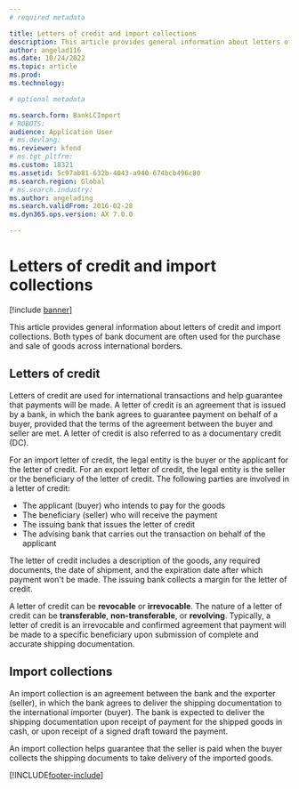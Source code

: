 ```yaml
---
# required metadata

title: Letters of credit and import collections
description: This article provides general information about letters of credit and import collections. Both types of bank document are often used for the purchase and sale of goods across international borders.
author: angelad116
ms.date: 10/24/2022
ms.topic: article
ms.prod: 
ms.technology: 

# optional metadata

ms.search.form: BankLCImport
# ROBOTS: 
audience: Application User
# ms.devlang: 
ms.reviewer: kfend
# ms.tgt_pltfrm: 
ms.custom: 18321
ms.assetid: 5c97ab81-632b-4043-a940-674bcb496c80
ms.search.region: Global
# ms.search.industry: 
ms.author: angelading
ms.search.validFrom: 2016-02-28
ms.dyn365.ops.version: AX 7.0.0

---
```


# Letters of credit and import collections

[!include [banner](../includes/banner.md)]

This article provides general information about letters of credit and import collections. Both types of bank document are often used for the purchase and sale of goods across international borders.

## Letters of credit

Letters of credit are used for international transactions and help guarantee that payments will be made. A letter of credit is an agreement that is issued by a bank, in which the bank agrees to guarantee payment on behalf of a buyer, provided that the terms of the agreement between the buyer and seller are met. A letter of credit is also referred to as a documentary credit (DC).

For an import letter of credit, the legal entity is the buyer or the applicant for the letter of credit. For an export letter of credit, the legal entity is the seller or the beneficiary of the letter of credit. The following parties are involved in a letter of credit:

-   The applicant (buyer) who intends to pay for the goods
-   The beneficiary (seller) who will receive the payment
-   The issuing bank that issues the letter of credit
-   The advising bank that carries out the transaction on behalf of the applicant

The letter of credit includes a description of the goods, any required documents, the date of shipment, and the expiration date after which payment won't be made. The issuing bank collects a margin for the letter of credit. 

A letter of credit can be **revocable** or **irrevocable**. The nature of a letter of credit can be **transferable**, **non-transferable**, or **revolving**. Typically, a letter of credit is an irrevocable and confirmed agreement that payment will be made to a specific beneficiary upon submission of complete and accurate shipping documentation.

## Import collections
An import collection is an agreement between the bank and the exporter (seller), in which the bank agrees to deliver the shipping documentation to the international importer (buyer). The bank is expected to deliver the shipping documentation upon receipt of payment for the shipped goods in cash, or upon receipt of a signed draft toward the payment. 

An import collection helps guarantee that the seller is paid when the buyer collects the shipping documents to take delivery of the imported goods.





[!INCLUDE[footer-include](../../includes/footer-banner.md)]
